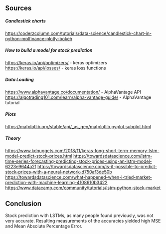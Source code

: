 ## Sources
##### Candlestick charts
https://coderzcolumn.com/tutorials/data-science/candlestick-chart-in-python-mplfinance-plotly-bokeh 
##### How to build a model for stock prediction
https://keras.io/api/optimizers/ - keras optimizers
https://keras.io/api/losses/ - keras loss functions

##### Data Loading
https://www.alphavantage.co/documentation/ - AlphaVantage API
https://algotrading101.com/learn/alpha-vantage-guide/ - AlphaVantage tutorial

##### Plots
https://matplotlib.org/stable/api/_as_gen/matplotlib.pyplot.subplot.html

##### Theory
https://www.kdnuggets.com/2018/11/keras-long-short-term-memory-lstm-model-predict-stock-prices.html
https://towardsdatascience.com/lstm-time-series-forecasting-predicting-stock-prices-using-an-lstm-model-6223e9644a2f
https://towardsdatascience.com/is-it-possible-to-predict-stock-prices-with-a-neural-network-d750af3de50b
https://towardsdatascience.com/what-happened-when-i-tried-market-prediction-with-machine-learning-4108610b3422
https://www.datacamp.com/community/tutorials/lstm-python-stock-market

## Conclusion
Stock prediction with LSTMs, as many people found previously, was not very accurate. Resulting measurements of the accuracies yielded high MSE and Mean Absolute Percentage Error.  
